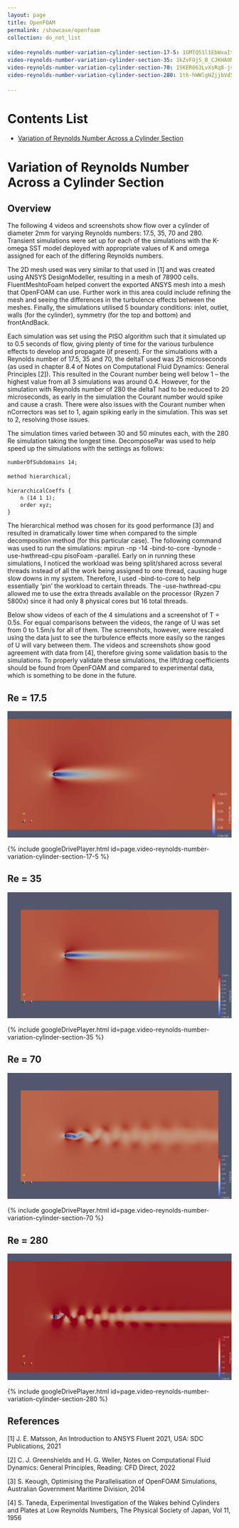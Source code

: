```yaml
---
layout: page
title: OpenFOAM
permalink: /showcase/openfoam
collection: do_not_list

video-reynolds-number-variation-cylinder-section-17-5: 1GMTQ51l1EbWxaIt2TLCuYibVnuTsmzhm/preview
video-reynolds-number-variation-cylinder-section-35: 1kZvFOjS_B_CJKHAONw6t9dpSM2K_mI8d/preview
video-reynolds-number-variation-cylinder-section-70: 15KER063LvXsRq8-jsVqI0UFbcQ0gD_sX/preview
video-reynolds-number-variation-cylinder-section-280: 1th-hWWlgHZjjbVd52CT12AiV0XApeXXL/preview

---
```


# Contents List
- [Variation of Reynolds Number Across a Cylinder Section](#variation-of-reynolds-number-across-a-cylinder-section)


# Variation of Reynolds Number Across a Cylinder Section
## Overview
The following 4 videos and screenshots show flow over a cylinder of diameter 2mm for varying Reynolds numbers: 17.5, 35, 70 and 280. Transient simulations were set up for each of the simulations with the K-omega SST model deployed with appropriate values of K and omega assigned for each of the differing Reynolds numbers.

The 2D mesh used was very similar to that used in [1] and was created using ANSYS DesignModeller, resulting in a mesh of 78900 cells. FluentMeshtoFoam helped convert the exported ANSYS mesh into a mesh that OpenFOAM can use. Further work in this area could include refining the mesh and seeing the differences in the turbulence effects between the meshes. Finally, the simulations utilised 5 boundary conditions: inlet, outlet, walls (for the cylinder), symmetry (for the top and bottom) and frontAndBack.

Each simulation was set using the PISO algorithm such that it simulated up to 0.5 seconds of flow, giving plenty of time for the various turbulence effects to develop and propagate (if present). For the simulations with a Reynolds number of 17.5, 35 and 70, the deltaT used was 25 microseconds (as used in chapter 8.4 of Notes on Computational Fluid Dynamics: General Principles [2]). This resulted in the Courant number being well below 1 – the highest value from all 3 simulations was around 0.4. However, for the simulation with Reynolds number of 280 the deltaT had to be reduced to 20 microseconds, as early in the simulation the Courant number would spike and cause a crash. There were also issues with the Courant number when nCorrectors was set to 1, again spiking early in the simulation. This was set to 2, resolving those issues.

The simulation times varied between 30 and 50 minutes each, with the 280 Re simulation taking the longest time. DecomposePar was used to help speed up the simulations with the settings as follows:

```
numberOfSubdomains 14;

method hierarchical;

hierarchicalCoeffs {
    n (14 1 1);
    order xyz;
}
```

The hierarchical method was chosen for its good performance [3] and resulted in dramatically lower time when compared to the simple decomposition method (for this particular case). The following command was used to run the simulations: mpirun -np -14 -bind-to-core -bynode -use-hwthread-cpu pisoFoam -parallel. Early on in running these simulations, I noticed the workload was being split/shared across several threads instead of all the work being assigned to one thread, causing huge slow downs in my system. Therefore, I used -bind-to-core to help essentially ‘pin’ the workload to certain threads. The -use-hwthread-cpu allowed me to use the extra threads available on the processor (Ryzen 7 5800x) since it had only 8 physical cores but 16 total threads.

Below show videos of each of the 4 simulations and a screenshot of T = 0.5s. For equal comparisons between the videos, the range of U was set from 0 to 1.5m/s for all of them. The screenshots, however, were rescaled using the data just to see the turbulence effects more easily so the ranges of U will vary between them. The videos and screenshots show good agreement with data from [4], therefore giving some validation basis to the simulations. To properly validate these simulations, the lift/drag coefficients should be found from OpenFOAM and compared to experimental data, which is something to be done in the future.

## Re = 17.5
![Image: Re = 17.5](/assets/img/reynolds-number-variation-cylinder-section-17.5.png)

{% include googleDrivePlayer.html id=page.video-reynolds-number-variation-cylinder-section-17-5 %}

## Re = 35
![Image: Re = 35](/assets/img/reynolds-number-variation-cylinder-section-35.png)

{% include googleDrivePlayer.html id=page.video-reynolds-number-variation-cylinder-section-35 %}

## Re = 70
![Image: Re = 70](/assets/img/reynolds-number-variation-cylinder-section-70.png)

{% include googleDrivePlayer.html id=page.video-reynolds-number-variation-cylinder-section-70 %}

## Re = 280
![Image: Re = 280](/assets/img/reynolds-number-variation-cylinder-section-280.png)

{% include googleDrivePlayer.html id=page.video-reynolds-number-variation-cylinder-section-280 %}

## References
[1] J. E. Matsson, An Introduction to ANSYS Fluent 2021, USA: SDC Publications, 2021

[2] C. J. Greenshields and H. G. Weller, Notes on Computational Fluid Dynamics: General Principles, Reading: CFD Direct, 2022

[3] S. Keough, Optimising the Parallelisation of OpenFOAM Simulations, Australian Government Maritime Division, 2014

[4] S. Taneda, Experimental Investigation of the Wakes behind Cylinders and Plates at Low Reynolds Numbers, The Physical Society of Japan, Vol 11, 1956